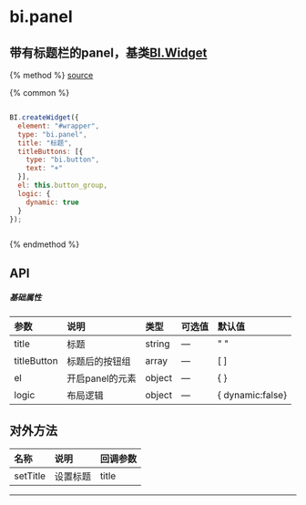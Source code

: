 # bi.panel

## 带有标题栏的panel，基类[BI.Widget](/core/widget.md)

{% method %}
[source](https://jsfiddle.net/fineui/3m1q3857/)

{% common %}
```javascript

BI.createWidget({
  element: "#wrapper",
  type: "bi.panel",
  title: "标题",
  titleButtons: [{
  	type: "bi.button",
    text: "+"
  }],
  el: this.button_group,
  logic: {
    dynamic: true
  }
});



```

{% endmethod %}

## API
##### 基础属性
| 参数    | 说明           | 类型  | 可选值 | 默认值
| :------ |:-------------  | :-----| :----|:----
| title | 标题 | string | — | " "
| titleButton | 标题后的按钮组 | array | —| [ ]
| el | 开启panel的元素 | object | —|{ }|
| logic | 布局逻辑  | object |— | { dynamic:false}




## 对外方法
| 名称     | 说明                           |  回调参数     
| :------ |:-------------                  | :-----   
|  setTitle |设置标题| title





---


